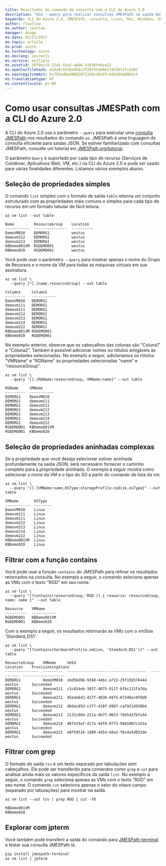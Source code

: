 ```yaml
---
title: Resultados do comando de consulta com a CLI do Azure 2.0
description: "Use --query para realizar consultas JMESPath na saída dos comandos da CLI do Azure 2.0."
keywords: CLI do Azure 2.0, JMESPath, consulta, Linux, Mac, Windows, OS X
author: rloutlaw
ms.author: routlaw
manager: douge
ms.date: 02/27/2017
ms.topic: article
ms.prod: azure
ms.technology: azure
ms.devlang: azurecli
ms.service: multiple
ms.assetid: 5979acc5-21a5-41e2-a4b6-3183bfe6aa22
ms.openlocfilehash: dcba9c5526ed56c3f20735a99e1fdcb913fc4392
ms.sourcegitcommit: bcf93ad8ed8802072249cd8187cd4420da89b4c6
ms.translationtype: HT
ms.contentlocale: pt-BR
---
```

# <a name="using-jmespath-queries-with-azure-cli-20"></a>Como usar consultas JMESPath com a CLI do Azure 2.0

A CLI do Azure 2.0 usa o parâmetro `--query` para executar uma [consulta JMESPath](http://jmespath.org) nos resultados do comando `az`. JMESPath é uma linguagem de consulta eficiente para saídas JSON.  Se estiver familiarizado com consultas JMESPath, consulte um tutorial em [JMESPath.org/tutorial](http:/JMESPath.org/tutorial.html).

O parâmetro `Query` é suportado por cada tipo de recurso (Serviços de Contêiner, Aplicativos Web, VM, etc.) na CLI do Azure 2.0 e pode ser usado para várias finalidades diferentes.  Listamos vários exemplos abaixo.

## <a name="selecting-simple-properties"></a>Seleção de propriedades simples

O comando `list` simples com o formato de saída `table` retorna um conjunto estruturado com as propriedades mais comuns e simples para cada tipo de recurso em um formato tabular de fácil leitura.

```azurecli
az vm list --out table
```

```
Name         ResourceGroup    Location
-----------  ---------------  ----------
DemoVM010    DEMORG1          westus
demovm212    DEMORG1          westus
demovm213    DEMORG1          westus
KBDemo001VM  RGDEMO001        westus
KBDemo020    RGDEMO001        westus
```

Você pode usar o parâmetro `--query` para mostrar apenas o nome do Grupo de Recursos e o nome da VM para todas as máquinas virtuais em sua assinatura.

```azurecli
az vm list \
  --query [*].[name,resourceGroup] --out table
```

```
Column1     Column2
---------   -----------
DemoVM010   DEMORG1
demovm111   DEMORG1
demovm211   DEMORG1
demovm212   DEMORG1
demovm213   DEMORG1
demovm214   DEMORG1
demovm222   DEMORG1
KBDemo001VM RGDEMO001
KBDemo020   RGDEMO001
```

No exemplo anterior, observe que os cabeçalhos das colunas são "Coluna1" e "Coluna2".  Também é possível adicionar nomes ou rótulos amigáveis às propriedades selecionadas.  No exemplo a seguir, adicionamos os rótulos "VMName" e "RGName" às propriedades selecionadas "name" e "resourceGroup".


```azurecli
az vm list \
  --query "[].{RGName:resourceGroup, VMName:name}" --out table
```

```
RGName     VMName
---------  -----------
DEMORG1    DemoVM010
DEMORG1    demovm111
DEMORG1    demovm211
DEMORG1    demovm212
DEMORG1    demovm213
DEMORG1    demovm214
DEMORG1    demovm222
RGDEMO001  KBDemo001VM
RGDEMO001  KBDemo020
```

## <a name="selecting-complex-nested-properties"></a>Seleção de propriedades aninhadas complexas

Se a propriedade que você deseja selecionar estiver aninhada profundamente na saída JSON, será necessário fornecer o caminho completo para a propriedade aninhada. O exemplo a seguir mostra como selecionar o nome da VM e o tipo do SO a partir do comando de lista da vm.

```azurecli
az vm list \
  --query "[].{VMName:name,OSType:storageProfile.osDisk.osType}" --out table
```

```
VMName       OSType
-----------  --------
DemoVM010    Linux
demovm111    Linux
demovm211    Linux
demovm212    Linux
demovm213    Linux
demovm214    Linux
demovm222    Linux
KBDemo001VM  Linux
KBDemo020    Linux
```

## <a name="filter-with-the-contains-function"></a>Filtrar com a função contains

Você pode usar a função `contains` do JMESPath para refinar os resultados retornados na consulta.
No exemplo a seguir, o comando seleciona apenas as VMs com o texto "RGD" em seu nome.  

```azurecli
az vm list \
  --query "[?contains(resourceGroup,'RGD')].{ resource: resourceGroup, name: name }" --out table
```

```
Resource    VMName
----------  -----------
RGDEMO001   KBDemo001VM
RGDEMO001   KBDemo020
```

Com o exemplo a seguir, os resultados retornarão as VMs com o vmSize 'Standard_DS1'.

```azurecli
az vm list \
  --query "[?contains(hardwareProfile.vmSize, 'Standard_DS1')]" --out table
```

```
ResourceGroup    VMName     VmId                                  Location    ProvisioningState
---------------  ---------  ------------------------------------  ----------  -------------------
DEMORG1          DemoVM010  cbd56d9b-9340-44bc-a722-25f15b578444  westus      Succeeded
DEMORG1          demovm111  c1c024eb-3837-4075-9117-bfbc212fa7da  westus      Succeeded
DEMORG1          demovm211  95eda642-417f-4036-9475-67246ac0f0d0  westus      Succeeded
DEMORG1          demovm212  4bdac85d-c2f7-410f-9907-ca7921d930b4  westus      Succeeded
DEMORG1          demovm213  2131c664-221a-4b7f-9653-f6d542fbfa34  westus      Succeeded
DEMORG1          demovm214  48f419af-d27a-4df0-87f3-9481007c2e5a  westus      Succeeded
DEMORG1          demovm222  e0f59516-1d69-4d54-b8a2-f6c4a5d031de  westus      Succeeded
```

## <a name="filter-with-grep"></a>Filtrar com grep

O formato de saída `tsv` é um texto separado por tabulações sem cabeçalhos. Ele pode ser transferido para comandos como `grep` e `cut` para analisar ainda mais os valores específicos da saída `list`. No exemplo a seguir, o comando `grep` seleciona apenas as VMs com o texto "RGD" em seu nome.  O comando `cut` seleciona apenas o valor do oitavo campo (separado por tabulações) para mostrar na saída.

```azurecli
az vm list --out tsv | grep RGD | cut -f8
```

```
KBDemo001VM
KBDemo020
```

## <a name="explore-with-jpterm"></a>Explorar com jpterm

Você também pode transferir a saída do comando para [JMESPath-terminal](https://github.com/jmespath/jmespath.terminal) e testar sua consulta JMESPath lá.

```bash
pip install jmespath-terminal
az vm list | jpterm
```

